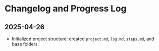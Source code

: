 # Changelog and Progress Log

## 2025-04-26
- Initialized project structure: created `project.md`, `log.md`, `steps.md`, and base folders.

